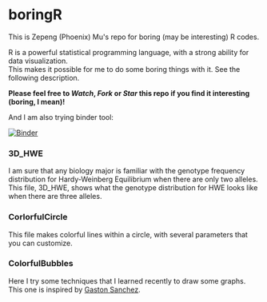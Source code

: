 # boringR
This is Zepeng (Phoenix) Mu's repo for boring (may be interesting) R codes.

R is a powerful statistical programming language, with a strong ability for data visualization.  
This makes it possible for me to do some boring things with it. See the following description.

**Please feel free to *Watch*, *Fork* or *Star* this repo if you find it interesting (boring, I mean)!**

And I am also trying binder tool:

[![Binder](https://mybinder.org/badge.svg)](https://mybinder.org/v2/gh/Zepeng-Mu/boringR/master)

### 3D_HWE
I am sure that any biology major is familiar with the genotype frequency distribution for Hardy-Weinberg Equilibrium when there are only two alleles.  
This file, 3D_HWE, shows what the genotype distribution for HWE looks like when there are three alleles.

### CorlorfulCircle
This file makes colorful lines within a circle, with several parameters that you can customize.

### ColorfulBubbles
Here I try some techniques that I learned recently to draw some graphs. This one is inspired by [Gaston Sanchez](http://www.gastonsanchez.com).

